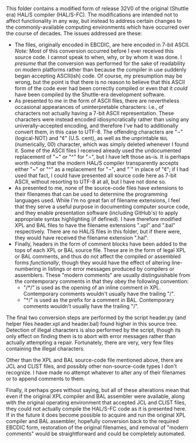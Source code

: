 This folder contains a modified form of release 32V0 of the original (Shuttle era) HAL/S compiler (HAL/S-FC).  The modifications are intended not to affect functionality in any way, but instead to address certain changes to the commonly-available computing environments which have occurred over the course of decades.  The issues addressed are these:

* The files, originally encoded in EBCDIC, are here encoded in 7-bit ASCII.  *Note:* Most of this conversion occurred before I ever received this source code.  I cannot speak to when, why, or by whom it was done.  I *presume* that the conversion was performed for the sake of readability on modern platforms rather than because the compiler in use suddenly began accepting ASCII(ish) code.  Of course, my presumption may be wrong, but the point is that there is no reason to believe that this ASCII form of the code ever had been correctly compiled or even that it *could* have been compiled by the Shuttle-era development software.
* As presented to me in the form of ASCII files, there are nevertheless occasional appearances of uninterpretable characters: i.e., of characters not actually having a 7-bit ASCII representation.  These characters were instead encoded idiosyncratically rather than using any univerally-accepted encoding, and therefore I've had to additionally convert them, in this case to UTF-8.  The offending characters are "¬" (logical-NOT) and "¢" (U.S. cent), as well as the unprintable `NUL` (numerically, 00) character, which was simply deleted whenever I found it.  Some of the ASCII files I received already used the undocumented replacement of "~" or "^" for "¬", but I have left those as-is.  It is perhaps worth noting that the modern HAL/S compiler transparently accepts either "~" or "^" as a replacement for "¬", and "`" in place of "¢"; if I had used that fact, I could have presented all source code here as 7-bit ASCII, without resorting to UTF-8 at all, but I have not done so.
* As presented to me, none of the source-code files have extensions to their filenames that can be used to determine the programming languages used.  While I'm no great fan of filename extensions, I feel that they serve a useful purpose in documenting computer source code, and they enable presentation software (including GitHub's) to apply appropriate syntax highlighting (if defined).  I have therefore modified XPL and BAL files to have the filename extensions ".xpl" and ".bal" respectively.  There are no HAL/S files in this folder, but if there were, they would have received the filename extension ".hal".
* Finally, headers in the form of comment blocks have been added to the tops of each XPL or BAL source file.  These are in the form of legal XPL or BAL comments, and thus do not affect the compiled or assembled forms *functionally*, though they would have the effect of altering line-numbering in listings or error messages produced by compilers or assemblers.  These "modern comments" are usually distinguishable from the contemporary comments in that they obey the following convention:
    * "/*/" is used as the opening of an inline comment in XPL.  Contemporary comments wouldn't usually have the trailing "/".
    * "*/" is used as the prefix for a comment in BAL.  Contemporary comments wouldn't usually have the trailing "/".

The final two conversion steps are performed by the script header.py (and helper files header.xpl and header.bal) found higher in this source tree.  Detection of illegal characters is also performed by the script, though its only effect on finding them is to abort with error messages rather than actually attempting a repair.  Fortunately, there are very, very few files containing the illegal characters.

Other than the XPL and BAL source-code file mentioned above, there are JCL and CLIST files, and possibly other non-source-code types I don't recognize.  I have made no attempt whatever to alter any of their filenames or to append comments to them.

Finally, it perhaps goes without saying, but all of these alterations mean that even if the original XPL compiler and BAL assembler were available, along with the original operating environment that accepted JCL and CLIST files, they could not actually compile the HAL/S-FC code as it is presented here.  If in the future it does become possible to acquire and run the original XPL compiler and BAL assembler, hopefully conversion back to the required EBCDIC form, restoration of the original filenames, and removal of "modern comments" would be straightforward and could be completely automated.
